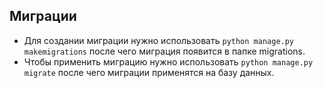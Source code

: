 
## Миграции

* Для создании миграции нужно использовать `python manage.py makemigrations` после чего миграция появится в папке migrations.
* Чтобы применить миграцию нужно использовать `python manage.py migrate` после чего миграции применятся на базу данных.

